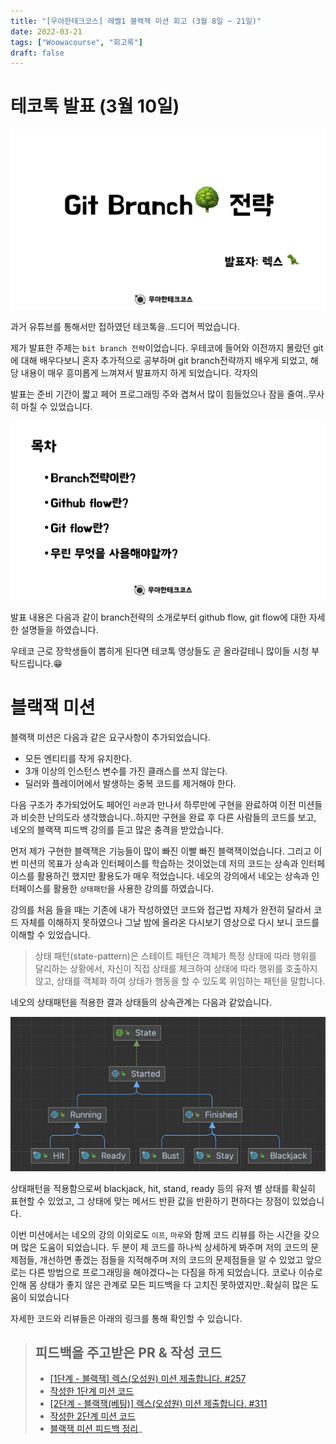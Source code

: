 ```yaml
---
title: "[우아한테크코스] 레벨1 블랙잭 미션 회고 (3월 8일 ~ 21일)"
date: 2022-03-21
tags: ["Woowacourse", "회고록"]
draft: false
---
```


# 테코톡 발표 (3월 10일)

![](image/20220321_우테코_레벨1_블랙잭_회고/tecotalk.png)

과거 유튜브를 통해서만 접하였던 테코톡을..드디어 찍었습니다.

제가 발표한 주제는 `bit branch 전략`이었습니다. 우테코에 들어와 이전까지 몰랐던 git에 대해 배우다보니
혼자 추가적으로 공부하며 git branch전략까지 배우게 되었고, 해당 내용이 매우 흥미롭게 느껴져서 발표까지 하게 되었습니다. 각자의

발표는 준비 기간이 짧고 페어 프로그래밍 주와 겹쳐서 많이 힘들었으나 잠을 줄여..무사히 마칠 수 있었습니다.

![](image/20220321_우테코_레벨1_블랙잭_회고/tecotalk2.png)

발표 내용은 다음과 같이 branch전략의 소개로부터 github flow, git flow에 대한 자세한 설명들을 하였습니다.

우테코 근로 장학생들이 뽑히게 된다면 테코톡 영상들도 곧 올라갈테니 많이들 시청 부탁드립니다.😁

# 블랙잭 미션

블랙잭 미션은 다음과 같은 요구사항이 추가되었습니다.

- 모든 엔티티를 작게 유지한다.
- 3개 이상의 인스턴스 변수를 가진 클래스를 쓰지 않는다.
- 딜러와 플레이어에서 발생하는 중복 코드를 제거해야 한다.

다음 구조가 추가되었어도 페어인 `라쿤`과 만나서 하루만에 구현을 완료하여 이전 미션들과 비슷한
난의도라 생각했습니다..하지만 구현을 완료 후 다른 사람들의 코드를 보고, 네오의 블랙잭 피드백 강의를 듣고 많은 충격을 받았습니다.

먼저 제가 구현한 블랙잭은 기능들이 많이 빠진 이빨 빠진 블랙잭이었습니다.
그리고 이번 미션의 목표가 상속과 인터페이스를 학습하는 것이었는데 저의 코드는 상속과 인터페이스를 활용하긴 했지만 활용도가 매우 적었습니다.
네오의 강의에서 네오는 상속과 인터페이스를 활용한 `상태패턴`을 사용한 강의를 하였습니다.

강의를 처음 들을 때는 기존에 내가 작성하였던 코드와 접근법 자체가 완전히 달라서 코드 자체를 이해하지 못하였으나 그날 밤에
올라온 다시보기 영상으로 다시 보니 코드를 이해할 수 있었습니다.

> 상태 패턴(state-pattern)은 스테이트 패턴은 객체가 특정 상태에 따라 행위를 달리하는 상황에서, 자신이 직접 상태를 체크하여 상태에 따라 행위를 호출하지 않고, 상태를 객체화 하여 상태가 행동을 할 수 있도록 위임하는 패턴을 말합니다.

네오의 상태패턴을 적용한 결과 상태들의 상속관계는 다음과 같았습니다.

![](image/20220321_우테코_레벨1_블랙잭_회고/state-pattern.png)

상태패턴을 적용함으로써 blackjack, hit, stand, ready 등의 유저 별 상태를 확실히 표현할 수 있었고,
그 상태에 맞는 메서드 반환 값을 반환하기 편하다는 장점이 있었습니다.

이번 미션에서는 네오의 강의 이외로도 `이프`, `마루`와 함께 코드 리뷰를 하는 시간을 갖으며 많은 도움이 되었습니다.
두 분이 제 코드를 하나씩 상세하게 봐주며 저의 코드의 문제점들, 개선하면 좋겠는 점들을 지적해주며
저의 코드의 문제점들을 알 수 있었고 앞으로는 다른 방법으로 프로그래밍을 해야겠다~는 다짐을 하게 되었습니다.
코로나 이슈로 인해 몸 상태가 좋지 않은 관계로 모든 피드백을 다 고치진 못하였지만..확실히 많은 도움이 되었습니다

자세한 코드와 리뷰들은 아래의 링크를 통해 확인할 수 있습니다.

> ## 피드백을 주고받은 PR & 작성 코드
>
> - [[1단계 - 블랙잭] 렉스(오성원) 미션 제출합니다. #257](https://github.com/woowacourse/java-blackjack/pull/257)
> - [작성한 1단계 미션 코드](https://github.com/Seongwon97/java-blackjack/tree/step1)
> - [[2단계 - 블랙잭(베팅)] 렉스(오성원) 미션 제출합니다. #311](https://github.com/woowacourse/java-blackjack/pull/311)
> - [작성한 2단계 미션 코드](https://github.com/Seongwon97/java-blackjack/tree/step2)
> - [블랙잭 미션 피드백 정리](http://localhost:4000/posts/%EC%9A%B0%ED%85%8C%EC%BD%94-%EB%A0%88%EB%B2%A81-%EB%B8%94%EB%9E%99%EC%9E%AD-%ED%94%BC%EB%93%9C%EB%B0%B1%EC%A0%95%EB%A6%AC/)\_
